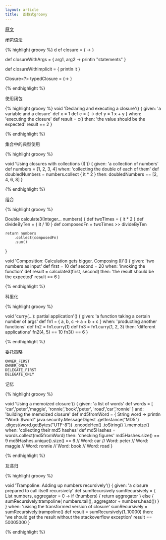 ```yaml
---
layout: article
title:  函数式groovy
---
```


[原文](https://mariogarcia.github.io/functional-groovy/)

闭包语法

{% highlight groovy %}
d ef closure = { -> }

def closureWithArgs = { arg1, arg2 -> 
    println "statements" 
}

def closureWithImplicit = {
    println it 
}

Closure<?> typedClosure = {-> } 

{% endhighlight %}


使用闭包

{% highlight groovy %}
void 'Declaring and executing a closure'() {
    given: 'a variable and a closure'
        def x = 1 
        def c = { ->
            def y = 1 
            x + y 
        }
    when: 'executing the closure'
        def result = c() 
    then: 'the value should be the expected'
        result == 2
}

{% endhighlight %}


集合中的典型使用

{% highlight groovy %}

void 'Using closures with collections (I)'() {
    given: 'a collection of numbers'
        def numbers = [1, 2, 3, 4]
    when: 'collecting the double of each of them'
        def doubledNumbers = numbers.collect { it * 2 } 
    then:
        doubledNumbers == [2, 4, 6, 8]
}

{% endhighlight %}


组合

{% highlight groovy %}

Double calculate3(Integer... numbers) {
    def twoTimes = { it * 2 } 
    def divideByTen = { it / 10 } 
    def composedFn = twoTimes >> divideByTen 

    return numbers
        .collect(composedFn) 
        .sum()
}

void 'Composition: Calculation gets bigger. Composing (I)'() {
    given: 'two numbers as input'
        def first = 10
        def second = 20
    when: 'invoking the function'
        def result = calculate3(first, second)
    then: 'the result should be the expected'
        result == 6
}

{% endhighlight %}

科里化

{% highlight groovy %}

void 'curry(...): partial application'() {
    given: 'a function taking a certain number of args'
        def fn1 = { a, b, c -> a + b + c } 
    when: 'producting another functions'
        def fn2 = fn1.curry(1) 
        def fn3 = fn1.curry(1, 2, 3) 
    then: 'different applications'
        fn2(4, 5) == 10
        fn3() == 6
}

{% endhighlight %}


委托策略

```
OWNER_FIRST
OWNER_ONLY
DELEGATE_FIRST
DELEGATE_ONLY

```


记忆

{% highlight groovy %}

void 'Using a memoized closure'() {
     given: 'a list of words'
         def words = [\
             'car','peter','maggie',
             'ronnie','book','peter',
             'road','car','ronnie'
         ]
     and: 'building the memoized closure'
         def md5fromWord = { String word ->
             println "Word: $word" 
             java.security.MessageDigest
                 .getInstance("MD5")
                 .digest(word.getBytes("UTF-8"))
                 .encodeHex()
                 .toString()
         }.memoize() 
     when: 'collecting their md5 hashes'
         def md5Hashes = words.collect(md5fromWord) 
     then: 'checking figures'
         md5Hashes.size() == 9
         md5Hashes.unique().size() == 6
     // Word: car
     // Word: peter
     // Word: maggie
     // Word: ronnie
     // Word: book
     // Word: road
}

{% endhighlight %}


互递归

{% highlight groovy %}

void 'Trampoline: Adding up numbers recursively'() {
    given: 'a closure prepared to call itself recursively'
        def sumRecursively 
        sumRecursively = { List<Integer> numbers, aggregator = 0 ->
            if (!numbers) {
                return aggregator
            } else {
                sumRecursively.trampoline( 
                        numbers.tail(),
                        aggregator + numbers.head())
            }
        }
    when: 'usisng the transformed version of closure'
        sumRecursively = sumRecursively.trampoline() 
        def result = sumRecursively(1..10000)
    then: 'we should get the result without the stackoverflow exception'
        result == 50005000
}

{% endhighlight %}
